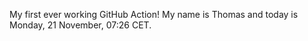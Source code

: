 My first ever working GitHub Action!
My name is Thomas and today is Monday, 21 November, 07:26 CET. 
